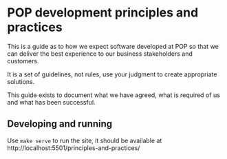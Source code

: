 # POP development principles and practices

This is a guide as to how we expect software developed at POP so that we can deliver the best experience to our business stakeholders and customers.

It is a set of guidelines, not rules, use your judgment to create appropriate solutions.

This guide exists to document what we have agreed, what is required of us and what has been successful.

## Developing and running

Use `make serve` to run the site, it should be available at http://localhost:5501/principles-and-practices/